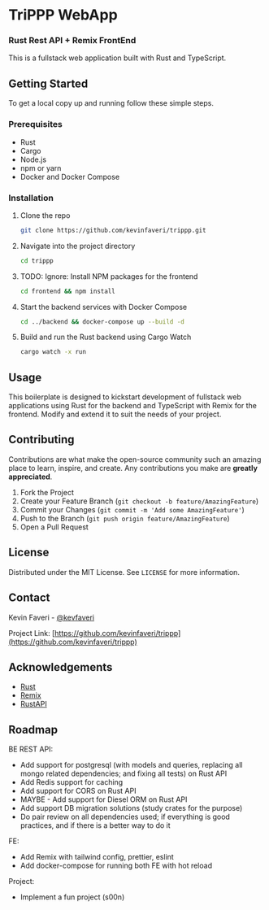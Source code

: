 # TriPPP WebApp
### Rust Rest API + Remix FrontEnd
This is a fullstack web application built with Rust and TypeScript.

## Getting Started

To get a local copy up and running follow these simple steps.

### Prerequisites

- Rust
- Cargo
- Node.js
- npm or yarn
- Docker and Docker Compose

### Installation

1. Clone the repo
   ```sh
   git clone https://github.com/kevinfaveri/trippp.git
   ```
2. Navigate into the project directory
   ```sh
   cd trippp
   ```
3. TODO: Ignore: Install NPM packages for the frontend
   ```sh
   cd frontend && npm install
   ```
4. Start the backend services with Docker Compose
   ```sh
   cd ../backend && docker-compose up --build -d
   ```
5. Build and run the Rust backend using Cargo Watch
   ```sh
   cargo watch -x run

## Usage

This boilerplate is designed to kickstart development of fullstack web applications using Rust for the backend and TypeScript with Remix for the frontend. Modify and extend it to suit the needs of your project.

## Contributing

Contributions are what make the open-source community such an amazing place to learn, inspire, and create. Any contributions you make are **greatly appreciated**.

1. Fork the Project
2. Create your Feature Branch (`git checkout -b feature/AmazingFeature`)
3. Commit your Changes (`git commit -m 'Add some AmazingFeature'`)
4. Push to the Branch (`git push origin feature/AmazingFeature`)
5. Open a Pull Request

## License

Distributed under the MIT License. See `LICENSE` for more information.

## Contact

Kevin Faveri - [@kevfaveri](https://twitter.com/kevfaveri)

Project Link: [https://github.com/kevinfaveri/trippp](https://github.com/kevinfaveri/trippp)

## Acknowledgements

- [Rust](https://www.rust-lang.org/)
- [Remix](https://remix.run/)
- [RustAPI](https://github.com/ndelvalle/rustapi)

## Roadmap
BE REST API:
- Add support for postgresql (with models and queries, replacing all mongo related dependencies; and fixing all tests) on Rust API
- Add Redis support for caching
- Add support for CORS on Rust API
- MAYBE - Add support for Diesel ORM on Rust API
- Add support DB migration solutions (study crates for the purpose)
- Do pair review on all dependencies used; if everything is good practices, and if there is a better way to do it

FE:
- Add Remix with tailwind config, prettier, eslint
- Add docker-compose for running both FE with hot reload

Project:
- Implement a fun project (s00n)
